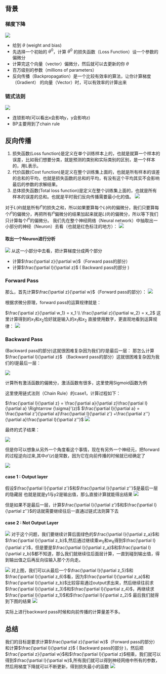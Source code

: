 
## 背景
### 梯度下降
![](res/chapter14-1.png)

- 给到 $\theta$ (weight and bias)
- 先选择一个初始的 $\theta^0$，计算 $\theta^0$ 的损失函数（Loss Function）设一个参数的偏微分
- 计算完这个向量（vector）偏微分，然后就可以去更新的你 $\theta$ 
- 百万级别的参数（millions of parameters）
- 反向传播（Backpropagation）是一个比较有效率的算法，让你计算梯度（Gradient） 的向量（Vector）时，可以有效率的计算出来

### 链式法则
![](res/chapter14-2.png)
- 连锁影响(可以看出x会影响y，y会影响z)
- BP主要用到了chain rule


## 反向传播

1. 损失函数(Loss function)是定义在单个训练样本上的，也就是就算一个样本的误差，比如我们想要分类，就是预测的类别和实际类别的区别，是一个样本的，用L表示。
2. 代价函数(Cost function)是定义在整个训练集上面的，也就是所有样本的误差的总和的平均，也就是损失函数的总和的平均，有没有这个平均其实不会影响最后的参数的求解结果。
3. 总体损失函数(Total loss function)是定义在整个训练集上面的，也就是所有样本的误差的总和。也就是平时我们反向传播需要最小化的值。
![](res/chapter14-3.png)

对于$L(\theta)$就是所有$l^n$的损失之和，所以如果要算每个$L(\theta)$的偏微分，我们只要算每个$l^n$的偏微分，再把所有$l^n$偏微分的结果加起来就是$L(\theta)$的偏微分，所以等下我们只计算每个$l^n​$的偏微分。
我们先在整个神经网络（Neural network）中抽取出一小部分的神经（Neuron）去看（也就是红色标注的地方）：
![](res/chapter14-4.png)

#### 取出一个Neuron进行分析
![](res/chapter14-5.png)
从这一小部分中去看，把计算梯度分成两个部分

- 计算$\frac{\partial z}{\partial w}$（Forward pass的部分）
- 计算$\frac{\partial l}{\partial z}​$ ( Backward pass的部分 )
### Forward Pass

那么，首先计算$\frac{\partial z}{\partial w}​$（Forward pass的部分）：
![](res/chapter14-6.png)

根据求微分原理，forward pass的运算规律就是：

$\frac{\partial z}{\partial w_1} = x_1 \\ \frac{\partial z}{\partial w_2} = x_2$
这里计算得到的$x_1$和$x_2$恰好就是输入的$x_1$和$x_2$
直接使用数字，更直观地看到运算规律：
![](res/chapter14-7.png)



### Backward Pass
 (Backward pass的部分)这就很困难复杂因为我们的l是最后一层：
那怎么计算 $\frac{\partial l}{\partial z}$ （Backward pass的部分）这就很困难复杂因为我们的$l$是最后一层：

![](res/chapter14-8.png)

计算所有激活函数的偏微分，激活函数有很多，这里使用Sigmoid函数为例

这里使用链式法则（Chain Rule）的case1，计算过程如下：

$\frac{\partial l}{\partial z} = \frac{\partial a}{\partial z}\frac{\partial l}{\partial a} \Rightarrow   {\sigma}'(z)​$
$\frac{\partial l}{\partial a} = \frac{\partial z'}{\partial a}\frac{\partial l}{\partial z'} +\frac{\partial z''}{\partial a}\frac{\partial l}{\partial z''}​$
![](res/chapter14-9.png)

最终的式子结果：

![](res/chapter14-10.png)

但是你可以想象从另外一个角度看这个事情，现在有另外一个神经元，把forward的过程逆向过来,其中${\sigma}'(z)$是常数，因为它在向前传播的时候就已经确定了

![](res/chapter14-11.png)

#### case 1 : Output layer
假设$\frac{\partial l}{\partial z'}$和$\frac{\partial l}{\partial z''}​$是最后一层的隐藏层
也就是就是y1与y2是输出值，那么直接计算就能得出结果
![](res/chapter14-12.png)

但是如果不是最后一层，计算$\frac{\partial l}{\partial z'}$和$\frac{\partial l}{\partial z''}​$的话就需要继续往后一直通过链式法则算下去
#### case 2 : Not Output Layer
![](res/chapter14-13.png)
对于这个问题，我们要继续计算后面绿色的$\frac{\partial l}{\partial z_a}$和$\frac{\partial l}{\partial z_b}$,然后通过继续乘$w_5$和$w_6$得到$\frac{\partial l}{\partial z'}$，但是要是$\frac{\partial l}{\partial z_a}$和$\frac{\partial l}{\partial z_b}$都不知道，那么我们就继续往后面层计算，一直到碰到输出值，得到输出值之后再反向往输入那个方向走。

![](res/chapter14-14.png)
对上图，我们可以从最后一个$\frac{\partial l}{\partial z_5}$和$\frac{\partial l}{\partial z_6}$看，因为$\frac{\partial l}{\partial z_a}$和$\frac{\partial l}{\partial z_b}$比较容易通过output求出来，然后继续往前求$\frac{\partial l}{\partial z_3}$和$\frac{\partial l}{\partial z_4}$，再继续求$\frac{\partial l}{\partial z_1}$和$\frac{\partial l}{\partial z_2}$
最后我们就得到下图的结果
![](res/chapter14-15.png)

实际上进行backward pass时候和向前传播的计算量差不多。

## 总结
我们的目标是要求计算$\frac{\partial z}{\partial w}$（Forward pass的部分）和计算$\frac{\partial l}{\partial z}$ ( Backward pass的部分 )，然后把$\frac{\partial z}{\partial w}$和$\frac{\partial l}{\partial z}$相乘，我们就可以得到$\frac{\partial l}{\partial w}$,所有我们就可以得到神经网络中所有的参数，然后用梯度下降就可以不断更新，得到损失最小的函数
![](res/chapter14-16.png)


